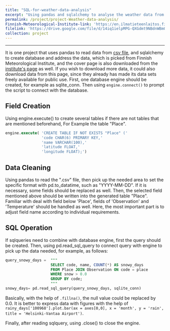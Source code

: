 ```yaml
---
title: "SQL-for-weather-data-analysis"
excerpt: "Using pandas and sqlalchemy to analyse the weather data from Finnish Meteorological Institute<br/><img src='/images/Finnish-Meteorological-Institute-open-data.png'>"
permalink: /project/project-Weather-data-analysis/
Finnish-Meteorological-Institute-link: 'https://en.ilmatieteenlaitos.fi/open-data'
filelink: 'https://drive.google.com/file/d/14iq1ielpMPG-QXGdmt9NBdnWBmQ8HTI5/view?usp=sharing'
collection: project
---
```


------

It is one project that uses pandas to read data from [csv file](https://drive.google.com/file/d/14iq1ielpMPG-QXGdmt9NBdnWBmQ8HTI5/view?usp=sharing), and sqlalchemy to create database and address the data, which is picked from Finnish Meteorological Institute, and the cover page is also downloaded from the [institute's page](https://en.ilmatieteenlaitos.fi/open-data) as well. If you wish to download more data, it could also download data from this page, since they already has made its data sets freely available for public use. First, one database engine should be created, for example as sqlite_conn. Then using `engine.connect()` to prompt the script to connect with the database.

## Field Creation

Using engine.execute() to create several tables if there are not tables that are mentioned beforehand, For Example the table "Place".

```sql
engine.execute( 'CREATE TABLE IF NOT EXISTS "Place" ('
                'code CHAR(6) PRIMARY KEY,'
                'name VARCHAR(100),'
                'latitude FLOAT,'
                'longitude FLOAT);')
```

## Data Cleaning

Using pandas to read the ".csv" file, then pick up the needed area to set the specific format with pd.to_datatime, such as "YYYY-MM-DD". If it is necessary, some fields should be replaced as well. Then, the selected field mentioned above should be written into the generated table "Place". Familiar with deal with field below 'Place', fields of 'Observation' and 'Temperature' should be handled as well. Here, the most important part is to adjust field name according to individual requirements.

## SQL Operation

If sqlqueries need to combine with database engine, first the query should be created. Then, using pd.read_sql_query to connect query with engine to pick up the data needed, for example, as follows:

```sql
query_snowy_days =  """
                    SELECT code, name, COUNT(*) AS snowy_days 
                    FROM Place JOIN Observation ON code = place 
                    WHERE snow > 0.0 
                    GROUP BY code;
                    """
snowy_days= pd.read_sql_query(query_snowy_days, sqlite_conn)
```

Basically, with the help of `.fillna()`, the null value could be replaced by 0.0. It is better to express data with figures with the help of `rainy_days['100968'].plot.bar(ax = axes[0,0], x = 'month', y = 'rain', title = 'Helsinki-Vantaa Airport')`.

Finally, after reading sqlquery, using .close() to close the engine.

